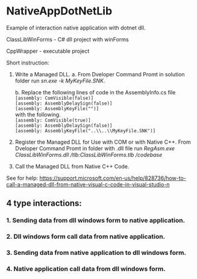 # NativeAppDotNetLib

Example of interaction native application with dotnet dll.

ClassLibWinForms - C# dll project with winForms

CppWrapper - executable project  

Short instruction:
  1. Write a Managed DLL.
      a. From Dveloper Command Promt in solution folder run *sn.exe -k MyKeyFile.SNK*.
      
      b. Replace the following lines of code in the AssemblyInfo.cs file  
          `[assembly: ComVisible(false)]`    
          `[assembly: AssemblyDelaySign(false)]`  
          `[assembly: AssemblyKeyFile("")]`    
         with the following.  
          `[assembly: ComVisible(true)]`   
          `[assembly: AssemblyDelaySign(false)]`   
          `[assembly: AssemblyKeyFile("..\\..\\MyKeyFile.SNK")]`  
  
  2. Register the Managed DLL for Use with COM or with Native C++.
      From Dveloper Command Promt in folder with .dll file run *RegAsm.exe ClassLibWinForms.dll /tlb:ClassLibWinForms.tlb /codebase*
  3. Call the Managed DLL from Native C++ Code.
  
  See for help: https://support.microsoft.com/en-us/help/828736/how-to-call-a-managed-dll-from-native-visual-c-code-in-visual-studio-n 

## 4 type interactions:
### 1. Sending data from dll windows form to native application. 
### 2. Dll windows form call data from native application.
### 3. Sending data from native application to dll windows form.
### 4. Native application call data from dll windows form.
